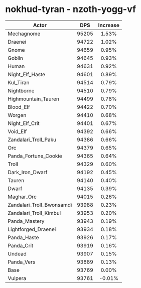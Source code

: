 # nokhud-tyran - nzoth-yogg-vf
| Actor | DPS | Increase |
|---|:---:|:---:|
|Mechagnome|95205|1.53%|
|Draenei|94722|1.02%|
|Gnome|94659|0.95%|
|Goblin|94645|0.93%|
|Human|94631|0.92%|
|Night_Elf_Haste|94601|0.89%|
|Kul_Tiran|94514|0.79%|
|Nightborne|94510|0.79%|
|Highmountain_Tauren|94499|0.78%|
|Blood_Elf|94422|0.70%|
|Worgen|94410|0.68%|
|Night_Elf_Crit|94401|0.67%|
|Void_Elf|94392|0.66%|
|Zandalari_Troll_Paku|94386|0.66%|
|Orc|94379|0.65%|
|Panda_Fortune_Cookie|94365|0.64%|
|Troll|94329|0.60%|
|Dark_Iron_Dwarf|94192|0.45%|
|Tauren|94140|0.40%|
|Dwarf|94135|0.39%|
|Maghar_Orc|94015|0.26%|
|Zandalari_Troll_Bwonsamdi|93988|0.23%|
|Zandalari_Troll_Kimbul|93953|0.20%|
|Panda_Mastery|93943|0.19%|
|Lightforged_Draenei|93934|0.18%|
|Panda_Haste|93926|0.17%|
|Panda_Crit|93919|0.16%|
|Undead|93907|0.15%|
|Panda_Vers|93889|0.13%|
|Base|93769|0.00%|
|Vulpera|93761|-0.01%|
